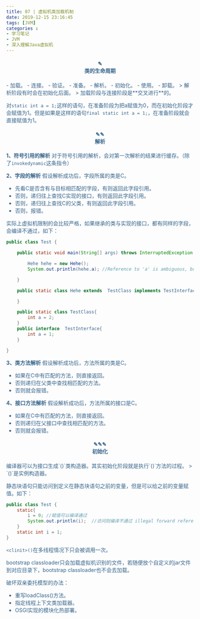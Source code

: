 ```yaml
---
title: 07 | 虚拟机类加载机制
date: 2019-12-15 23:16:45
tags: [JVM]
categories :
- 学习笔记
- JVM
- 深入理解Java虚拟机
---
```



<center> <h4><font color = "#36648B">✎</br>类的生命周期</center>
- 加载。
- 连接。
  - 验证。
  - 准备。
  - 解析。
- 初始化。
- 使用。
- 卸载。
> 解析阶段有时会在初始化后面。
> 加载阶段与连接阶段是**交叉进行**的。


对`static int a = 1;`这样的语句，在准备阶段为把a赋值为0，而在初始化阶段才会赋值为1。但是如果是这样的语句`final static int a = 1;`，在准备阶段就会直接赋值为1。

<center> <h4><font color = "#36648B">✎✎</br>解析</center>

**1、符号引用的解析**
对于符号引用的解析，会对第一次解析的结果进行缓存。（除了`invokedynamic`这条指令）

**2、字段的解析**
假设解析成功后，字段所属的类是C。
- 先看C是否含有与目标相匹配的字段，有则返回此字段引用。
- 否则，递归往上查找C实现的接口，有则返回此字段引用。
- 否则，递归往上查找C的父类，有则返回此字段引用。
- 否则，报错。

实际上虚拟机限制的会比较严格，如果继承的类与实现的接口，都有同样的字段，会编译不通过，如下：
```java
public class Test {

    public static void main(String[] args) throws InterruptedException {

        Hehe hehe = new Hehe();
        System.out.println(hehe.a); //Reference to 'a' is ambiguous, both 'TestClass.a' and "TestInterface.a' match

    }

    public static class Hehe extends  TestClass implements TestInterface{

    }

    public static class TestClass{
        int a = 2;
    }
    public interface  TestInterface{
        int a = 1;
    }

}
```

**3、类方法解析**
假设解析成功后，方法所属的类是C。
- 如果在C中有匹配的方法，则直接返回。
- 否则递归在父类中查找相匹配的方法。
- 否则就会报错。

**4、接口方法解析**
假设解析成功后，方法所属的接口是C。
- 如果在C中有匹配的方法，则直接返回。
- 否则递归在父接口中查找相匹配的方法。
- 否则就会报错。


<center> <h4><font color = "#36648B">✎✎✎</br>初始化</center>
编译器可以为接口生成`<clinit>()`类构造器。其实初始化阶段就是执行`<clinit>()`方法的过程。
> `<init>()`是实例构造器。

静态块语句只能访问到定义在静态块语句之前的变量，但是可以给之前的变量赋值。如下：
```java
public class Test {
    static{
        i = 0; //赋值可以编译通过
        System.out.println(i);  //访问则编译不通过 illegal forward reference
    } 
    static int i = 1;
}
```
`<clinit>()`在多线程情况下只会被调用一次。

bootstrap classloader只会加载虚拟机识别的文件，若随便放个自定义的jar文件到对应目录下，bootstrap classloader也不会去加载。

破坏双亲委托模型的办法：
- 重写loadClass()方法。
- 指定线程上下文类加载器。
- OSGI实现的模块化热部署。


